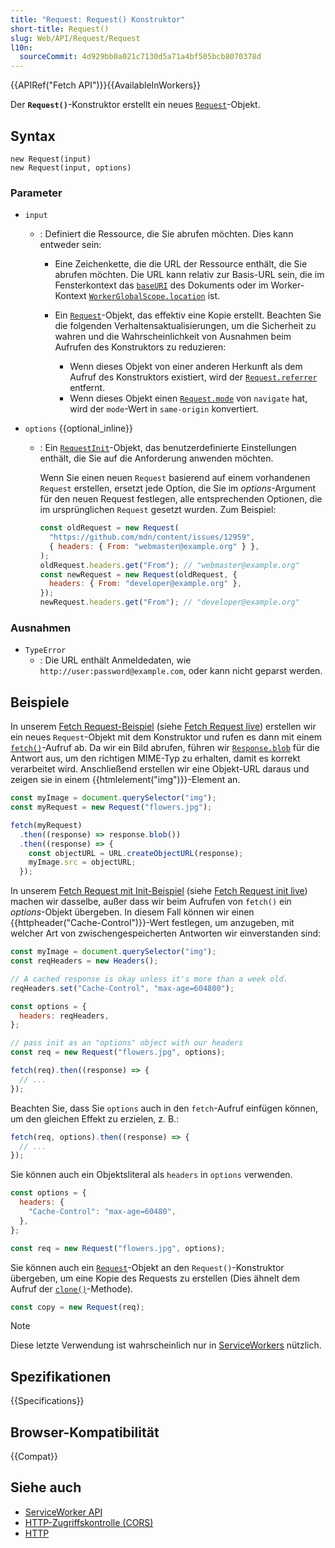 ```yaml
---
title: "Request: Request() Konstruktor"
short-title: Request()
slug: Web/API/Request/Request
l10n:
  sourceCommit: 4d929bb0a021c7130d5a71a4bf505bcb8070378d
---
```


{{APIRef("Fetch API")}}{{AvailableInWorkers}}

Der **`Request()`**-Konstruktor erstellt ein neues [`Request`](/de/docs/Web/API/Request)-Objekt.

## Syntax

```js-nolint
new Request(input)
new Request(input, options)
```

### Parameter

- `input`

  - : Definiert die Ressource, die Sie abrufen möchten. Dies kann entweder sein:

    - Eine Zeichenkette, die die URL der Ressource enthält, die Sie abrufen möchten. Die URL kann relativ zur Basis-URL sein, die im Fensterkontext das [`baseURI`](/de/docs/Web/API/Node/baseURI) des Dokuments oder im Worker-Kontext [`WorkerGlobalScope.location`](/de/docs/Web/API/WorkerGlobalScope/location) ist.
    - Ein [`Request`](/de/docs/Web/API/Request)-Objekt, das effektiv eine Kopie erstellt. Beachten Sie die folgenden Verhaltensaktualisierungen, um die Sicherheit zu wahren und die Wahrscheinlichkeit von Ausnahmen beim Aufrufen des Konstruktors zu reduzieren:

      - Wenn dieses Objekt von einer anderen Herkunft als dem Aufruf des Konstruktors existiert, wird der [`Request.referrer`](/de/docs/Web/API/Request/referrer) entfernt.
      - Wenn dieses Objekt einen [`Request.mode`](/de/docs/Web/API/Request/mode) von `navigate` hat, wird der `mode`-Wert in `same-origin` konvertiert.

- `options` {{optional_inline}}

  - : Ein [`RequestInit`](/de/docs/Web/API/RequestInit)-Objekt, das benutzerdefinierte Einstellungen enthält, die Sie auf die Anforderung anwenden möchten.

    Wenn Sie einen neuen `Request` basierend auf einem vorhandenen `Request` erstellen, ersetzt jede Option, die Sie im _options_-Argument für den neuen Request festlegen, alle entsprechenden Optionen, die im ursprünglichen `Request` gesetzt wurden. Zum Beispiel:

    ```js
    const oldRequest = new Request(
      "https://github.com/mdn/content/issues/12959",
      { headers: { From: "webmaster@example.org" } },
    );
    oldRequest.headers.get("From"); // "webmaster@example.org"
    const newRequest = new Request(oldRequest, {
      headers: { From: "developer@example.org" },
    });
    newRequest.headers.get("From"); // "developer@example.org"
    ```

### Ausnahmen

- `TypeError`
  - : Die URL enthält Anmeldedaten, wie `http://user:password@example.com`, oder kann nicht geparst werden.

## Beispiele

In unserem [Fetch Request-Beispiel](https://github.com/mdn/dom-examples/tree/main/fetch/fetch-request) (siehe [Fetch Request live](https://mdn.github.io/dom-examples/fetch/fetch-request/)) erstellen wir ein neues `Request`-Objekt mit dem Konstruktor und rufen es dann mit einem [`fetch()`](/de/docs/Web/API/Window/fetch)-Aufruf ab.
Da wir ein Bild abrufen, führen wir [`Response.blob`](/de/docs/Web/API/Response/blob) für die Antwort aus, um den richtigen MIME-Typ zu erhalten, damit es korrekt verarbeitet wird. Anschließend erstellen wir eine Objekt-URL daraus und zeigen sie in einem {{htmlelement("img")}}-Element an.

```js
const myImage = document.querySelector("img");
const myRequest = new Request("flowers.jpg");

fetch(myRequest)
  .then((response) => response.blob())
  .then((response) => {
    const objectURL = URL.createObjectURL(response);
    myImage.src = objectURL;
  });
```

In unserem [Fetch Request mit Init-Beispiel](https://github.com/mdn/dom-examples/tree/main/fetch/fetch-request-with-init) (siehe [Fetch Request init live](https://mdn.github.io/dom-examples/fetch/fetch-request-with-init/)) machen wir dasselbe, außer dass wir beim Aufrufen von `fetch()` ein _options_-Objekt übergeben.
In diesem Fall können wir einen {{httpheader("Cache-Control")}}-Wert festlegen, um anzugeben, mit welcher Art von zwischengespeicherten Antworten wir einverstanden sind:

```js
const myImage = document.querySelector("img");
const reqHeaders = new Headers();

// A cached response is okay unless it's more than a week old.
reqHeaders.set("Cache-Control", "max-age=604800");

const options = {
  headers: reqHeaders,
};

// pass init as an "options" object with our headers
const req = new Request("flowers.jpg", options);

fetch(req).then((response) => {
  // ...
});
```

Beachten Sie, dass Sie `options` auch in den `fetch`-Aufruf einfügen können, um den gleichen Effekt zu erzielen, z. B.:

```js
fetch(req, options).then((response) => {
  // ...
});
```

Sie können auch ein Objektsliteral als `headers` in `options` verwenden.

```js
const options = {
  headers: {
    "Cache-Control": "max-age=60480",
  },
};

const req = new Request("flowers.jpg", options);
```

Sie können auch ein [`Request`](/de/docs/Web/API/Request)-Objekt an den `Request()`-Konstruktor übergeben, um eine Kopie des Requests zu erstellen (Dies ähnelt dem Aufruf der [`clone()`](/de/docs/Web/API/Request/clone)-Methode).

```js
const copy = new Request(req);
```

> [!NOTE]
> Diese letzte Verwendung ist wahrscheinlich nur in [ServiceWorkers](/de/docs/Web/API/Service_Worker_API) nützlich.

## Spezifikationen

{{Specifications}}

## Browser-Kompatibilität

{{Compat}}

## Siehe auch

- [ServiceWorker API](/de/docs/Web/API/Service_Worker_API)
- [HTTP-Zugriffskontrolle (CORS)](/de/docs/Web/HTTP/Guides/CORS)
- [HTTP](/de/docs/Web/HTTP)
